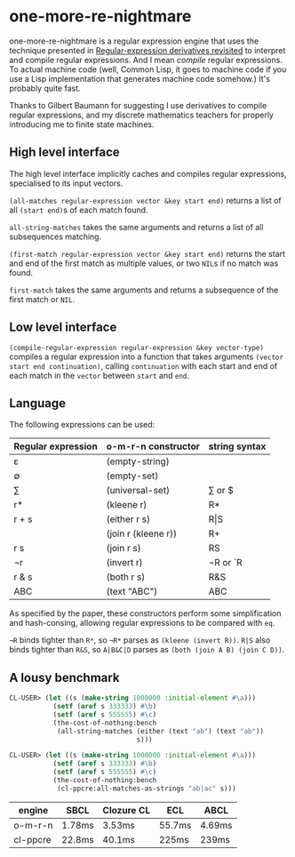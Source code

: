 # one-more-re-nightmare

one-more-re-nightmare is a regular expression engine that uses the technique
presented in [Regular-expression derivatives revisited](https://www.ccs.neu.edu/home/turon/re-deriv.pdf)
to interpret and compile regular expressions. And I mean *compile* regular
expressions. To actual machine code (well, Common Lisp, it goes to machine 
code if you use a Lisp implementation that generates machine code somehow.)
It's probably quite fast.

Thanks to Gilbert Baumann for suggesting I use derivatives to compile regular
expressions, and my discrete mathematics teachers for properly introducing me
to finite state machines.

## High level interface

The high level interface implicitly caches and compiles regular expressions,
specialised to its input vectors. 

`(all-matches regular-expression vector &key start end)` returns a list of all
`(start end)`s of each match found.

`all-string-matches` takes the same arguments and returns a list of all 
subsequences matching.

`(first-match regular-expression vector &key start end)` returns the start and 
end of the first match as multiple values, or two `NIL`s if no match was found.

`first-match` takes the same arguments and returns a subsequence of the first 
match or `NIL`.

## Low level interface

`(compile-regular-expression regular-expression &key vector-type)` compiles a
regular expression into a function that takes arguments 
`(vector start end continuation)`, calling `continuation` with each start and
end of each match in the `vector` between `start` and `end`.

## Language

The following expressions can be used:

| Regular expression | o-m-r-n constructor | string syntax |
|--------------------|---------------------|---------------|
| ε                  | (empty-string)      |               |
| ∅                  | (empty-set)         |               |
| ∑                  | (universal-set)     | ∑ or $        |
| r*                 | (kleene r)          | R*            |
| r + s              | (either r s)        | R\|S          |
|                    | (join r (kleene r)) | R+            |
| r s                | (join r s)          | RS            |
| ¬r                 | (invert r)          | ¬R or `R      |
| r & s              | (both r s)          | R&S           |
| ABC                | (text "ABC")        | ABC           |


As specified by the paper, these constructors perform some simplification and 
hash-consing, allowing regular expressions to be compared with `eq`.

`¬R` binds tighter than `R*`, so `¬R*` parses as `(kleene (invert R))`.
`R|S` also binds tighter than `R&S`, so `A|B&C|D` parses as 
`(both (join A B) (join C D))`.

## A lousy benchmark

```lisp
CL-USER> (let ((s (make-string 1000000 :initial-element #\a)))
           (setf (aref s 333333) #\b)
           (setf (aref s 555555) #\c)
           (the-cost-of-nothing:bench
            (all-string-matches (either (text "ab") (text "ab"))
                                s)))

CL-USER> (let ((s (make-string 1000000 :initial-element #\a)))
           (setf (aref s 333333) #\b)
           (setf (aref s 555555) #\c)
           (the-cost-of-nothing:bench
            (cl-ppcre:all-matches-as-strings "ab|ac" s)))
```

| engine   | SBCL   | Clozure CL | ECL    | ABCL   |
|----------|--------|------------|--------|--------|
| o-m-r-n  | 1.78ms | 3.53ms     | 55.7ms | 4.69ms |
| cl-ppcre | 22.8ms | 40.1ms     | 225ms  | 239ms  |
